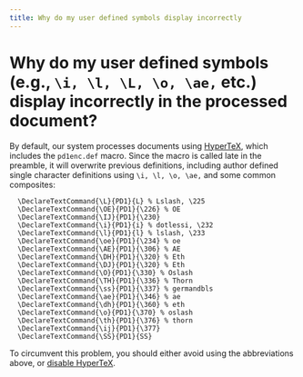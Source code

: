 ```yaml
---
title: Why do my user defined symbols display incorrectly
---
```


# Why do my user defined symbols (e.g., `\i, \l, \L, \o, \ae,` etc.) display incorrectly in the processed document?

By default, our system processes documents using
[HyperTeX](http://arXiv.org/hypertex), which includes the `pd1enc.def`
macro. Since the macro is called late in the preamble, it will overwrite
previous definitions, including author defined single character
definitions using `\i, \l, \o, \ae,` and some common composites:

``` 
  \DeclareTextCommand{\L}{PD1}{L} % Lslash, \225
  \DeclareTextCommand{\OE}{PD1}{\226} % OE
  \DeclareTextCommand{\IJ}{PD1}{\230}
  \DeclareTextCommand{\i}{PD1}{i} % dotlessi, \232
  \DeclareTextCommand{\l}{PD1}{l} % lslash, \233
  \DeclareTextCommand{\oe}{PD1}{\234} % oe
  \DeclareTextCommand{\AE}{PD1}{\306} % AE
  \DeclareTextCommand{\DH}{PD1}{\320} % Eth
  \DeclareTextCommand{\DJ}{PD1}{\320} % Eth
  \DeclareTextCommand{\O}{PD1}{\330} % Oslash
  \DeclareTextCommand{\TH}{PD1}{\336} % Thorn
  \DeclareTextCommand{\ss}{PD1}{\337} % germandbls
  \DeclareTextCommand{\ae}{PD1}{\346} % ae
  \DeclareTextCommand{\dh}{PD1}{\360} % eth
  \DeclareTextCommand{\o}{PD1}{\370} % oslash
  \DeclareTextCommand{\th}{PD1}{\376} % thorn
  \DeclareTextCommand{\ij}{PD1}{\377}
  \DeclareTextCommand{\SS}{PD1}{SS}
```

To circumvent this problem, you should either avoid using the
abbreviations above, or [disable
HyperTeX](mistakes.md#nohypertex).
